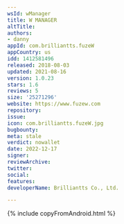 ```yaml
---
wsId: wManager
title: W MANAGER
altTitle: 
authors:
- danny
appId: com.brilliantts.fuzeW
appCountry: us
idd: 1412581496
released: 2018-08-03
updated: 2021-08-16
version: 1.0.23
stars: 1.6
reviews: 5
size: '25271296'
website: https://www.fuzew.com
repository: 
issue: 
icon: com.brilliantts.fuzeW.jpg
bugbounty: 
meta: stale
verdict: nowallet
date: 2022-12-17
signer: 
reviewArchive: 
twitter: 
social: 
features: 
developerName: Brilliantts Co., Ltd.

---
```


{% include copyFromAndroid.html %}